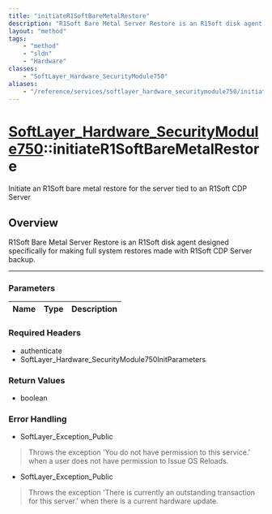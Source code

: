 ```yaml
---
title: "initiateR1SoftBareMetalRestore"
description: "R1Soft Bare Metal Server Restore is an R1Soft disk agent designed specifically for making full system restores made with... "
layout: "method"
tags:
    - "method"
    - "sldn"
    - "Hardware"
classes:
    - "SoftLayer_Hardware_SecurityModule750"
aliases:
    - "/reference/services/softlayer_hardware_securitymodule750/initiateR1SoftBareMetalRestore"
---
```

# [SoftLayer_Hardware_SecurityModule750](/reference/services/SoftLayer_Hardware_SecurityModule750)::initiateR1SoftBareMetalRestore


Initiate an R1Soft bare metal restore for the server tied to an R1Soft CDP Server


## Overview 
R1Soft Bare Metal Server Restore is an R1Soft disk agent designed specifically for making full system restores made with R1Soft CDP Server backup. 

-----

### Parameters 
|Name | Type | Description |
| --- | --- | --- |


### Required Headers
* authenticate
* SoftLayer_Hardware_SecurityModule750InitParameters


### Return Values
* boolean



### Error Handling

* SoftLayer_Exception_Public 

> Throws the exception 'You do not have permission to this service.' when a user does not have permission to Issue OS Reloads. 

* SoftLayer_Exception_Public 

> Throws the exception 'There is currently an outstanding transaction for this server.' when there is a current hardware update. 




